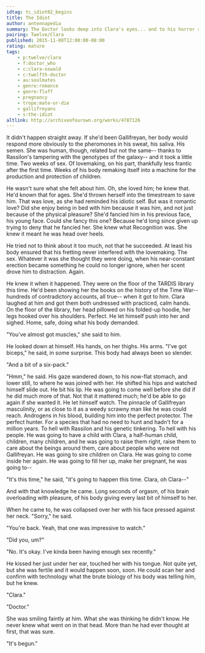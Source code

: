 ```yaml
---
idtag: tc_idiot02_begins
title: The Idiot
author: antennapedia
summary: The Doctor looks deep into Clara's eyes... and to his horror realizes that the bonding has been triggered. He must either mate with Clara or die. He chooses death.
pairing: Twelve/Clara
published: 2015-11-08T12:00:00-08:00
rating: mature
tags:
    - p:twelve/clara
    - f:doctor_who
    - c:clara-oswald
    - c:twelfth-doctor
    - au:soulmates
    - genre:romance
    - genre:fluff
    - pregnancy
    - trope:mate-or-die
    - gallifreyans
    - s:the-idiot
altlink: http://archiveofourown.org/works/4787126
---
```

It didn't happen straight away. If she'd been Gallifreyan, her body would respond more obviously to the pheromones in his sweat, his saliva. His semen. She was human, though, related but not the same-- thanks to Rassilon's tampering with the genotypes of the galaxy-- and it took a little time. Two weeks of sex. Of lovemaking, on his part, thankfully less frantic after the first time. Weeks of his body remaking itself into a machine for the production and protection of children.

He wasn't sure what she felt about him. Oh, she loved him; he knew that. He'd known that for ages. She'd thrown herself into the timestream to save him. That was love, as she had reminded his idiotic self. But was it romantic love? Did she enjoy being in bed with him because it was him, and not just because of the physical pleasure? She'd fancied him in his previous face, his young face. Could she fancy this one? Because he'd long since given up trying to deny that he fancied her. She knew what Recognition was. She knew it meant he was head over heels.

He tried not to think about it too much, not that he succeeded. At least his body ensured that his fretting never interfered with the lovemaking. The sex. Whatever it was she thought they were doing, when his near-constant erection became something he could no longer ignore, when her scent drove him to distraction. Again.

He knew it when it happened. They were on the floor of the TARDIS library this time. He'd been showing her the books on the history of the Time War-- hundreds of contradictory accounts, all true-- when it got to him. Clara laughed at him and got them both undressed with practiced, calm hands. On the floor of the library, her head pillowed on his folded-up hoodie, her legs hooked over his shoulders. Perfect. He let himself push into her and sighed. Home, safe, doing what his body demanded.

"You've almost got muscles," she said to him.

He looked down at himself. His hands, on her thighs. His arms. "I've got biceps," he said, in some surprise. This body had always been so slender.

"And a bit of a six-pack."

"Hmm," he said. His gaze wandered down, to his now-flat stomach, and lower still, to where he was joined with her. He shifted his hips and watched himself slide out. He bit his lip. He was going to come well before she did if he did much more of that. Not that it mattered much; he'd be able to go again if she wanted it. He let himself watch. The pinnacle of Gallifreyan masculinity, or as close to it as a weedy scrawny man like he was could reach. Androgens in his blood, building him into the perfect protector. The perfect hunter. For a species that had no need to hunt and hadn't for a million years. To hell with Rassilon and his genetic tinkering. To hell with his people. He was going to have a child with Clara, a half-human child, children, many children, and he was going to raise them right, raise them to care about the beings around them, care about people who were not Gallifreyan. He was going to sire children on Clara. He was going to come inside her again. He was going to fill her up, make her pregnant, he was going to--

"It's this time," he said, "it's going to happen this time. Clara, oh Clara--"

And with that knowledge he came. Long seconds of orgasm, of his brain overloading with pleasure, of his body giving every last bit of himself to her.

When he came to, he was collapsed over her with his face pressed against her neck. "Sorry," he said.

"You're back. Yeah, that one was impressive to watch."

"Did you, um?"

"No. It's okay. I've kinda been having enough sex recently."

He kissed her just under her ear, touched her with his tongue. Not quite yet, but she was fertile and it would happen soon, soon. He could scan her and confirm with technology what the brute biology of his body was telling him, but he knew.

"Clara."

"Doctor."

She was smiling faintly at him. What she was thinking he didn't know. He never knew what went on in that head. More than he had ever thought at first, that was sure.

"It's begun."
